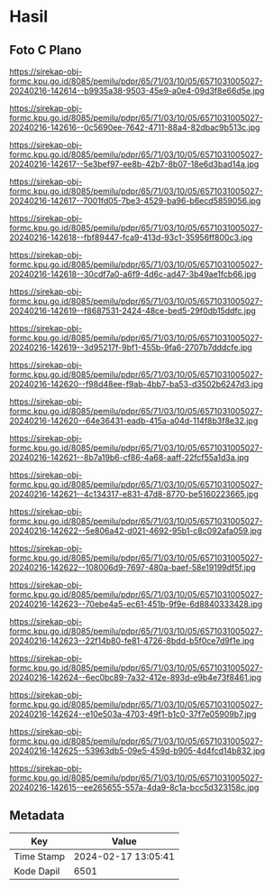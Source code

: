 # Hasil

## Foto C Plano

https://sirekap-obj-formc.kpu.go.id/8085/pemilu/pdpr/65/71/03/10/05/6571031005027-20240216-142614--b9935a38-9503-45e9-a0e4-09d3f8e66d5e.jpg

https://sirekap-obj-formc.kpu.go.id/8085/pemilu/pdpr/65/71/03/10/05/6571031005027-20240216-142616--0c5690ee-7642-4711-88a4-82dbac9b513c.jpg

https://sirekap-obj-formc.kpu.go.id/8085/pemilu/pdpr/65/71/03/10/05/6571031005027-20240216-142617--5e3bef97-ee8b-42b7-8b07-18e6d3bad14a.jpg

https://sirekap-obj-formc.kpu.go.id/8085/pemilu/pdpr/65/71/03/10/05/6571031005027-20240216-142617--7001fd05-7be3-4529-ba96-b6ecd5859056.jpg

https://sirekap-obj-formc.kpu.go.id/8085/pemilu/pdpr/65/71/03/10/05/6571031005027-20240216-142618--fbf89447-fca9-413d-93c1-35956ff800c3.jpg

https://sirekap-obj-formc.kpu.go.id/8085/pemilu/pdpr/65/71/03/10/05/6571031005027-20240216-142618--30cdf7a0-a6f9-4d6c-ad47-3b49ae1fcb66.jpg

https://sirekap-obj-formc.kpu.go.id/8085/pemilu/pdpr/65/71/03/10/05/6571031005027-20240216-142619--f8687531-2424-48ce-bed5-29f0db15ddfc.jpg

https://sirekap-obj-formc.kpu.go.id/8085/pemilu/pdpr/65/71/03/10/05/6571031005027-20240216-142619--3d95217f-9bf1-455b-9fa6-2707b7dddcfe.jpg

https://sirekap-obj-formc.kpu.go.id/8085/pemilu/pdpr/65/71/03/10/05/6571031005027-20240216-142620--f98d48ee-f9ab-4bb7-ba53-d3502b6247d3.jpg

https://sirekap-obj-formc.kpu.go.id/8085/pemilu/pdpr/65/71/03/10/05/6571031005027-20240216-142620--64e36431-eadb-415a-a04d-114f8b3f8e32.jpg

https://sirekap-obj-formc.kpu.go.id/8085/pemilu/pdpr/65/71/03/10/05/6571031005027-20240216-142621--8b7a19b6-cf86-4a68-aaff-22fcf55a1d3a.jpg

https://sirekap-obj-formc.kpu.go.id/8085/pemilu/pdpr/65/71/03/10/05/6571031005027-20240216-142621--4c134317-e831-47d8-8770-be5160223665.jpg

https://sirekap-obj-formc.kpu.go.id/8085/pemilu/pdpr/65/71/03/10/05/6571031005027-20240216-142622--5e806a42-d021-4692-95b1-c8c092afa059.jpg

https://sirekap-obj-formc.kpu.go.id/8085/pemilu/pdpr/65/71/03/10/05/6571031005027-20240216-142622--108006d9-7697-480a-baef-58e19199df5f.jpg

https://sirekap-obj-formc.kpu.go.id/8085/pemilu/pdpr/65/71/03/10/05/6571031005027-20240216-142623--70ebe4a5-ec61-451b-9f9e-6d8840333428.jpg

https://sirekap-obj-formc.kpu.go.id/8085/pemilu/pdpr/65/71/03/10/05/6571031005027-20240216-142623--22f14b80-fe81-4726-8bdd-b5f0ce7d9f1e.jpg

https://sirekap-obj-formc.kpu.go.id/8085/pemilu/pdpr/65/71/03/10/05/6571031005027-20240216-142624--6ec0bc89-7a32-412e-893d-e9b4e73f8461.jpg

https://sirekap-obj-formc.kpu.go.id/8085/pemilu/pdpr/65/71/03/10/05/6571031005027-20240216-142624--e10e503a-4703-49f1-b1c0-37f7e05909b7.jpg

https://sirekap-obj-formc.kpu.go.id/8085/pemilu/pdpr/65/71/03/10/05/6571031005027-20240216-142625--53963db5-09e5-459d-b905-4d4fcd14b832.jpg

https://sirekap-obj-formc.kpu.go.id/8085/pemilu/pdpr/65/71/03/10/05/6571031005027-20240216-142615--ee265655-557a-4da9-8c1a-bcc5d323158c.jpg


## Metadata

| Key        | Value               |
| ---------- | ------------------- |
| Time Stamp | 2024-02-17 13:05:41 |
| Kode Dapil | 6501                |



